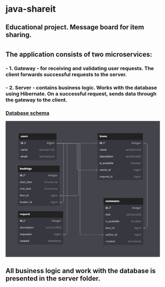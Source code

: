# java-shareit
## **Educational project. Message board for item sharing.**
#
## **The application consists of two microservices:**
### - 1. Gateway - for receiving and validating user requests. The client forwards successful requests to the server.
### - 2. Server - contains business logic. Works with the database using Hibernate. On a successful request, sends data through the gateway to the client. 

### [**Database schema**](https://dbdiagram.io/d/64d10c9502bd1c4a5e5fae17)
![Database Image](DBschema.png)

## All business logic and work with the database is presented in the server folder.

